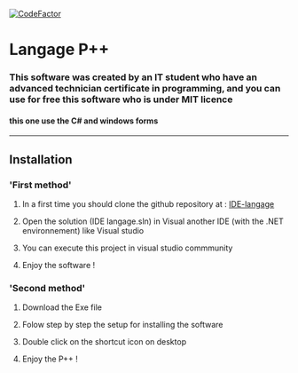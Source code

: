 [![CodeFactor](https://www.codefactor.io/repository/github/luidjyaubel/ide-langage/badge/master)](https://www.codefactor.io/repository/github/luidjyaubel/ide-langage/overview/master)
# __**Langage P++**__

### This software was created by an IT student who have an advanced technician certificate in programming, and you can use for free this software who is under MIT licence

#### this one use the C# and windows forms
---------------------------
## **Installation**

### 'First method'

 1. In a first time you should clone the github repository at : [IDE-langage](https://github.com/LuidjyAubel/IDE-langage "IDE for P++")

 2. Open the solution (IDE langage.sln) in Visual another IDE (with the .NET environnement) like Visual studio

 3. You can execute this project in visual studio commmunity

 10. Enjoy the software !

 ### 'Second method'

 1. Download the Exe file

 2. Folow step by step the setup for installing the software

 3. Double click on the shortcut icon on desktop
 
 4. Enjoy the P++ !
